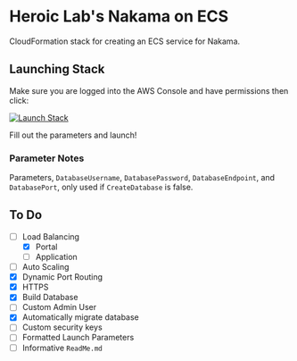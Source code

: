 # Heroic Lab's Nakama on ECS

CloudFormation stack for creating an ECS service for Nakama.

## Launching Stack

Make sure you are logged into the AWS Console and have permissions then click:

[![Launch Stack](https://cdn.rawgit.com/buildkite/cloudformation-launch-stack-button-svg/master/launch-stack.svg)](https://console.aws.amazon.com/cloudformation/home?region=us-east-1#/stacks/create/template?stackName=Nakama&templateURL=https://sumu-stacks.s3.amazonaws.com/nakama/production/cloudformation/nakama/top.yaml)

Fill out the parameters and launch!

### Parameter Notes

Parameters, `DatabaseUsername`, `DatabasePassword`, `DatabaseEndpoint`, and `DatabasePort`, only used if `CreateDatabase` is false.

## To Do

- [ ] Load Balancing
    - [x] Portal
    - [ ] Application
- [ ] Auto Scaling
- [x] Dynamic Port Routing
- [x] HTTPS
- [x] Build Database
- [ ] Custom Admin User
- [x] Automatically migrate database
- [ ] Custom security keys
- [ ] Formatted Launch Parameters
- [ ] Informative `ReadMe.md`
